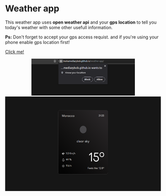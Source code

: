 # Weather app

This weather app uses **open weather api** and your **gps location** to tell you today's weather with some other usefull information. 

**Ps:** Don't forget to accept your gps access requist. and if you're using your phone enable gps location first!

[Click me!](https://mohamedlazybob.github.io/weather-app/)

<div align="center">
    <a href="http://mohamedlazybob.github.io/weather-app/">
        <img src="./screenShots/img-1.png" height="120x" width="335px"/>
    </a>
    <a href="http://mohamedlazybob.github.io/weather-app/">
        <img src="./screenShots/img-2.png" height="307px" width="614px"/>
    </a>
</div>